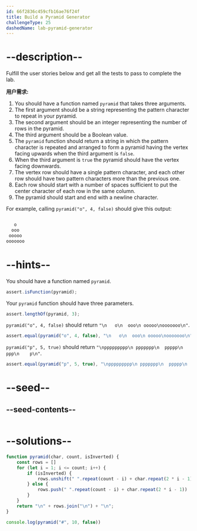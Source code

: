 ```yaml
---
id: 66f2836c459cfb16ae76f24f
title: Build a Pyramid Generator
challengeType: 25
dashedName: lab-pyramid-generator
---
```


# --description--

Fulfill the user stories below and get all the tests to pass to complete the lab.

**用户需求:**

1. You should have a function named `pyramid` that takes three arguments.
1. The first argument should be a string representing the pattern character to repeat in your pyramid.
1. The second argument should be an integer representing the number of rows in the pyramid.
1. The third argument should be a Boolean value.
1. The `pyramid` function should return a string in which the pattern character is repeated and arranged to form a pyramid having the vertex facing upwards when the third argument is `false`.
1. When the third argument is `true` the pyramid should have the vertex facing downwards.
1. The vertex row should have a single pattern character, and each other row should have two pattern characters more than the previous one.
1. Each row should start with a number of spaces sufficient to put the center character of each row in the same column.
1. The pyramid should start and end with a newline character.

For example, calling `pyramid("o", 4, false)` should give this output:

```js

   o
  ooo
 ooooo
ooooooo

```

# --hints--

You should have a function named `pyramid`.

```js
assert.isFunction(pyramid);
```

Your `pyramid` function should have three parameters.

```js
assert.lengthOf(pyramid, 3);
```

`pyramid("o", 4, false)` should return `"\n   o\n  ooo\n ooooo\nooooooo\n"`.

```js
assert.equal(pyramid("o", 4, false), "\n   o\n  ooo\n ooooo\nooooooo\n")
```

`pyramid("p", 5, true)` should return `"\nppppppppp\n ppppppp\n  ppppp\n   ppp\n    p\n"`.

```js
assert.equal(pyramid("p", 5, true), "\nppppppppp\n ppppppp\n  ppppp\n   ppp\n    p\n")
```

# --seed--

## --seed-contents--

```js

```

# --solutions--

```js
function pyramid(char, count, isInverted) {
    const rows = []
    for (let i = 1; i <= count; i++) {
        if (isInverted) {
            rows.unshift(" ".repeat(count - i) + char.repeat(2 * i - 1))
        } else {
            rows.push(" ".repeat(count - i) + char.repeat(2 * i - 1))
        }        
    }
    return "\n" + rows.join("\n") + "\n";
}

console.log(pyramid("#", 10, false))

```
